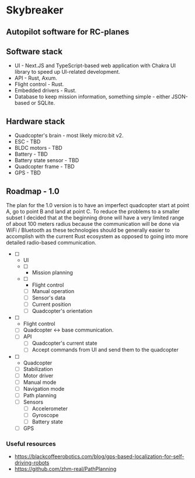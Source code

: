# Skybreaker

## Autopilot software for RC-planes

## Software stack

- UI - Next.JS and TypeScript-based web application with Chakra UI library to speed up UI-related development.
- API - Rust, Axum.
- Flight control - Rust.
- Embedded drivers - Rust.
- Database to keep mission information, something simple - either JSON-based or SQLite.

## Hardware stack

- Quadcopter's brain - most likely micro:bit v2.
- ESC - TBD
- BLDC motors - TBD
- Battery - TBD
- Battery state sensor - TBD
- Quadcopter frame - TBD
- GPS - TBD

## Roadmap - 1.0

The plan for the 1.0 version is to have an imperfect quadcopter start at point A, go to point B and land at point C. To reduce the problems to a smaller subset I decided that at the beginning drone will have a very limited range of about 100 meters radius because the communication will be done via WiFi / Bluetooth as these technologies should be generally easier to accomplish with the current Rust ecosystem as opposed to going into more detailed radio-based communication.

- [ ] - UI
  - [ ] - Mission planning
  - [ ] - Flight control
    - [ ] Manual operation
    - [ ] Sensor's data
    - [ ] Current position
    - [ ] Quadcopter's orientation
- [ ] - Flight control
  - [ ] Quadcopter <-> base communication.
  - [ ] API
    - [ ] Quadcopter's current state
    - [ ] Accept commands from UI and send them to the quadcopter
- [ ] - Quadcopter
  - [ ] Stabilization
  - [ ] Motor driver
  - [ ] Manual mode
  - [ ] Navigation mode
  - [ ] Path planning
  - [ ] Sensors
    - [ ] Accelerometer
    - [ ] Gyroscope
    - [ ] Battery state
  - [ ] GPS

### Useful resources

- https://blackcoffeerobotics.com/blog/gps-based-localization-for-self-driving-robots
- https://github.com/zhm-real/PathPlanning
